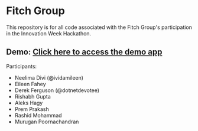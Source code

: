 # Fitch Group

This repository is for all code associated with the Fitch Group's
participation in the Innovation Week Hackathon.

## Demo: [Click here to access the demo app](https://g1c3fa43905f29e-db202104161114.adb.us-ashburn-1.oraclecloudapps.com/ords/r/fitch/un-edu-app/landing-page)

Participants:

* Neelima Divi (@ividamileen)
* Eileen Fahey
* Derek Ferguson (@dotnetdevotee)
* Rishabh Gupta
* Aleks Hagy
* Prem Prakash
* Rashid Mohammad
* Murugan Poornachandran